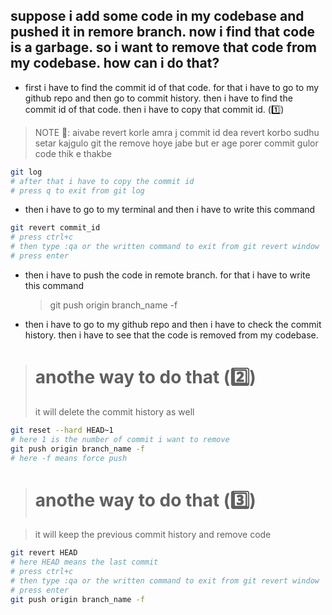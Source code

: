 ## suppose i add some code in my codebase and pushed it in remore branch. now i find that code is a garbage. so i want to remove that code from my codebase. how can i do that?

- first i have to find the commit id of that code. for that i have to go to my github repo and then go to commit history. then i have to find the commit id of that code. then i have to copy that commit id. (1️⃣)

> NOTE 🔔: aivabe revert korle amra j commit id dea revert korbo sudhu setar kajgulo git the remove hoye jabe but er age porer commit gulor code thik e thakbe

```bash
git log
# after that i have to copy the commit id
# press q to exit from git log
```

- then i have to go to my terminal and then i have to write this command

```bash
git revert commit_id
# press ctrl+c
# then type :qa or the written command to exit from git revert window
# press enter
```

- then i have to push the code in remote branch. for that i have to write this command
  > git push origin branch_name -f
- then i have to go to my github repo and then i have to check the commit history. then i have to see that the code is removed from my codebase.

> # anothe way to do that (2️⃣)
>
> it will delete the commit history as well

```bash
git reset --hard HEAD~1
# here 1 is the number of commit i want to remove
git push origin branch_name -f
# here -f means force push
```

> # anothe way to do that (3️⃣)

> it will keep the previous commit history and remove code

```bash
git revert HEAD
# here HEAD means the last commit
# press ctrl+c
# then type :qa or the written command to exit from git revert window
# press enter
git push origin branch_name -f
```

